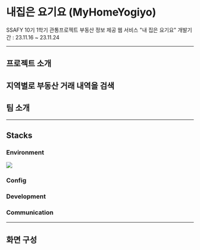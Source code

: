# 내집은 요기요 (MyHomeYogiyo)

SSAFY 10기 1학기 관통프로젝트
부동산 정보 제공 웹 서비스 "내 집은 요기요"
개발기간 : 23.11.16 ~ 23.11.24

---

## 프로젝트 소개

## 지역별로 부동산 거래 내역을 검색

## 팀 소개

---

## Stacks

### Environment

<img src="https://img.shields.io/badge/eclipseide-#2C2255?style=for-the-badge&logo=EclipseIDE&logoColor=white">

### Config

### Development

### Communication

---

## 화면 구성
